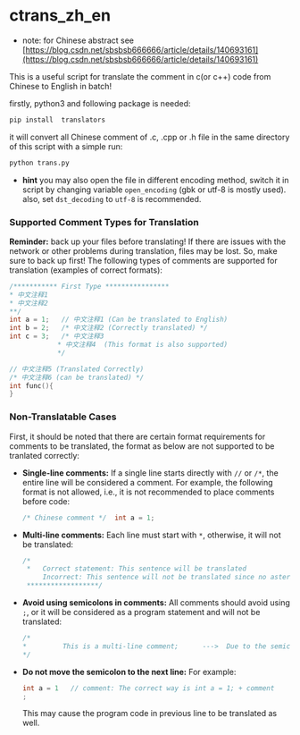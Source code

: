 # ctrans_zh_en
- note: for Chinese abstract see [https://blog.csdn.net/sbsbsb666666/article/details/140693161](https://blog.csdn.net/sbsbsb666666/article/details/140693161)

This is a useful script for translate the comment in c(or c++) code from Chinese to English in batch!

firstly, python3 and following package is needed:
```bash
pip install  translators 
```
it will convert all Chinese comment of .c, .cpp or .h file in the same directory of this script with a simple run:
```bash
python trans.py
```

- **hint**
  you may also open the file in different encoding method, switch it in script by changing variable `open_encoding` (gbk or utf-8 is mostly used). also, set `dst_decoding` to `utf-8` is recommended.

### Supported Comment Types for Translation
**Reminder:** back up your files before translating! If there are issues with the network or other problems during translation, files may be lost. So, make sure to back up first!
The following types of comments are supported for translation (examples of correct formats): 
```c
/*********** First Type ****************
* 中文注释1
* 中文注释2
**/
int a = 1;   // 中文注释1 (Can be translated to English)
int b = 2;   /* 中文注释2 (Correctly translated) */
int c = 3;   /* 中文注释3  
            * 中文注释4  (This format is also supported)
            */

// 中文注释5 (Translated Correctly)
/* 中文注释6 (can be translated) */
int func(){
}
```
### Non-Translatable Cases 
First, it should be noted that there are certain format requirements for comments to be translated, the format as below are not supported to be tranlated correctly:

- **Single-line comments:** If a single line starts directly with `//` or `/*`, the entire line will be considered a comment. For example, the following format is not allowed, i.e., it is not recommended to place comments before code:
  ```c
  /* Chinese comment */  int a = 1;
  ```

- **Multi-line comments:** Each line must start with `*`, otherwise, it will not be translated:
  ```c
  /*
   *   Correct statement: This sentence will be translated
       Incorrect: This sentence will not be translated since no asterisk at the start of the line 
   ******************/
  ```

- **Avoid using semicolons in comments:**
All comments should avoid using `;`, or it will be considered as a program statement and will not be translated:
  ```c
  /*
  *         This is a multi-line comment;      --->  Due to the semicolon, this will not be translated
  */
  ```

- **Do not move the semicolon to the next line:** For example:
  ```c
  int a = 1   // comment: The correct way is int a = 1; + comment
  ;
  ```
  This may cause the  program code in previous line to be translated as well.

